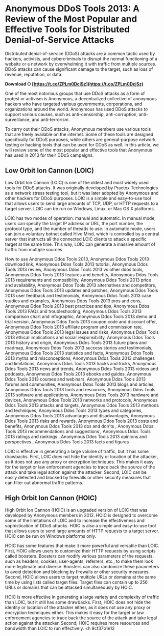 # Anonymous DDoS Tools 2013: A Review of the Most Popular and Effective Tools for Distributed Denial-of-Service Attacks
  
Distributed denial-of-service (DDoS) attacks are a common tactic used by hackers, activists, and cybercriminals to disrupt the normal functioning of a website or a network by overwhelming it with traffic from multiple sources. DDoS attacks can cause significant damage to the target, such as loss of revenue, reputation, or data.
 
**Download ○ [https://t.co/ZPLm0DcjSz](https://t.co/ZPLm0DcjSz)**


  
One of the most notorious groups that use DDoS attacks as a form of protest or activism is Anonymous, a decentralized collective of anonymous hackers who have targeted various governments, corporations, and organizations around the world. Anonymous has used DDoS attacks to support various causes, such as anti-censorship, anti-corruption, anti-surveillance, and anti-terrorism.
  
To carry out their DDoS attacks, Anonymous members use various tools that are freely available on the internet. Some of these tools are designed specifically for DDoS purposes, while others are general-purpose network testing or hacking tools that can be used for DDoS as well. In this article, we will review some of the most popular and effective tools that Anonymous has used in 2013 for their DDoS campaigns.
  
## Low Orbit Ion Cannon (LOIC)
  
Low Orbit Ion Cannon (LOIC) is one of the oldest and most widely used tools for DDoS attacks. It was originally developed by Praetox Technologies as a network stress testing tool, but it was later adopted by Anonymous and other hackers for DDoS purposes. LOIC is a simple and easy-to-use tool that allows users to send large amounts of TCP, UDP, or HTTP requests to a target server. LOIC can be run on Windows, Linux, or Mac OS X platforms.
  
LOIC has two modes of operation: manual and automatic. In manual mode, users can specify the target IP address or URL, the port number, the protocol type, and the number of threads to use. In automatic mode, users can join a voluntary botnet called Hive Mind, which is controlled by a central server that instructs all the connected LOIC clients to attack a specific target at the same time. This way, LOIC can generate a massive amount of traffic from multiple sources.
 
How to use Anonymous Ddos Tools 2013,  Anonymous Ddos Tools 2013 download link,  Anonymous Ddos Tools 2013 tutorial,  Anonymous Ddos Tools 2013 review,  Anonymous Ddos Tools 2013 vs other ddos tools,  Anonymous Ddos Tools 2013 features and benefits,  Anonymous Ddos Tools 2013 requirements and compatibility,  Anonymous Ddos Tools 2013 price and availability,  Anonymous Ddos Tools 2013 alternatives and competitors,  Anonymous Ddos Tools 2013 updates and patches,  Anonymous Ddos Tools 2013 user feedback and testimonials,  Anonymous Ddos Tools 2013 case studies and examples,  Anonymous Ddos Tools 2013 pros and cons,  Anonymous Ddos Tools 2013 best practices and tips,  Anonymous Ddos Tools 2013 FAQs and troubleshooting,  Anonymous Ddos Tools 2013 comparison chart and infographic,  Anonymous Ddos Tools 2013 demo and trial version,  Anonymous Ddos Tools 2013 coupon code and discount offer,  Anonymous Ddos Tools 2013 affiliate program and commission rate,  Anonymous Ddos Tools 2013 legal issues and risks,  Anonymous Ddos Tools 2013 ethical implications and social responsibility,  Anonymous Ddos Tools 2013 history and origin,  Anonymous Ddos Tools 2013 future plans and roadmap,  Anonymous Ddos Tools 2013 success stories and testimonials,  Anonymous Ddos Tools 2013 statistics and facts,  Anonymous Ddos Tools 2013 myths and misconceptions,  Anonymous Ddos Tools 2013 challenges and limitations,  Anonymous Ddos Tools 2013 hacks and tricks,  Anonymous Ddos Tools 2013 news and trends,  Anonymous Ddos Tools 2013 videos and podcasts,  Anonymous Ddos Tools 2013 ebooks and guides,  Anonymous Ddos Tools 2013 courses and webinars,  Anonymous Ddos Tools 2013 forums and communities,  Anonymous Ddos Tools 2013 blogs and articles,  Anonymous Ddos Tools 2013 tools and resources,  Anonymous Ddos Tools 2013 software and applications,  Anonymous Ddos Tools 2013 hardware and devices,  Anonymous Ddos Tools 2013 networks and protocols,  Anonymous Ddos Tools 2013 attacks and targets,  Anonymous Ddos Tools 2013 methods and techniques,  Anonymous Ddos Tools 2013 types and categories,  Anonymous Ddos Tools 2013 advantages and disadvantages,  Anonymous Ddos Tools 2013 risks and rewards,  Anonymous Ddos Tools 2013 costs and benefits,  Anonymous Ddos Tools 2013 dos and don'ts ,  Anonymous Ddos Tools 2013 recommendations and suggestions ,  Anonymous Ddos Tools 2013 ratings and rankings ,  Anonymous Ddos Tools 2013 opinions and perspectives ,  Anonymous Ddos Tools 2013 facts and figures
  
LOIC is effective in generating a large volume of traffic, but it has some drawbacks. First, LOIC does not hide the identity or location of the attacker, as it does not use any proxy or encryption techniques. This makes it easy for the target or law enforcement agencies to trace back the source of the attack and take legal action against the attacker. Second, LOIC can be easily detected and blocked by firewalls or other security measures that can filter out abnormal traffic patterns.
  
## High Orbit Ion Cannon (HOIC)
  
High Orbit Ion Cannon (HOIC) is an upgraded version of LOIC that was developed by Anonymous members in 2012. HOIC is designed to overcome some of the limitations of LOIC and to increase the effectiveness and sophistication of DDoS attacks. HOIC is also a simple and easy-to-use tool that allows users to send large amounts of HTTP requests to a target server. HOIC can be run on Windows platforms only.
  
HOIC has some features that make it more powerful and versatile than LOIC. First, HOIC allows users to customize their HTTP requests by using scripts called boosters. Boosters can modify various parameters of the requests, such as headers, cookies, user-agents, referrers, etc., to make them look more legitimate and diverse. Boosters can also randomize these parameters to avoid detection and blocking by firewalls or other security measures. Second, HOIC allows users to target multiple URLs or domains at the same time by using lists called target files. Target files can contain up to 256 URLs or domains that can be attacked simultaneously by HOIC.
  
HOIC is more effective in generating a large variety and complexity of traffic than LOIC, but it still has some drawbacks. First, HOIC does not hide the identity or location of the attacker either, as it does not use any proxy or encryption techniques either. This makes it easy for the target or law enforcement agencies to trace back the source of the attack and take legal action against the attacker. Second, HOIC requires more resources and bandwidth than LOIC to run effectively.
  <h 8cf37b1e13
 
